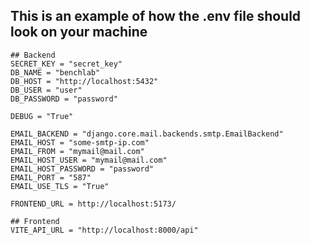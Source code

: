 ## This is an example of how the .env file should look on your machine

``` properties
## Backend 
SECRET_KEY = "secret_key"
DB_NAME = "benchlab"
DB_HOST = "http://localhost:5432"
DB_USER = "user"
DB_PASSWORD = "password"

DEBUG = "True"

EMAIL_BACKEND = "django.core.mail.backends.smtp.EmailBackend"
EMAIL_HOST = "some-smtp-ip.com"
EMAIL_FROM = "mymail@mail.com"
EMAIL_HOST_USER = "mymail@mail.com"
EMAIL_HOST_PASSWORD = "password"
EMAIL_PORT = "587"
EMAIL_USE_TLS = "True"

FRONTEND_URL = http://localhost:5173/

## Frontend 
VITE_API_URL = "http://localhost:8000/api"

```